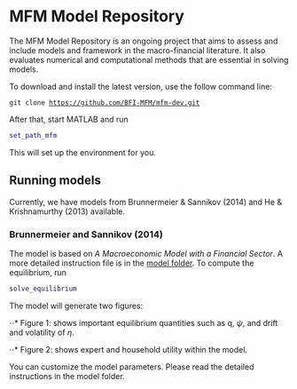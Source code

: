 # MFM Model Repository

The MFM Model Repository is an ongoing project that aims to assess and include models and framework in the macro-financial literature. It also evaluates numerical and computational methods that are essential in solving models.

To download and install the latest version, use the follow command line:

<code>git clone https://github.com/BFI-MFM/mfm-dev.git</code>

After that, start MATLAB and run

```matlab
set_path_mfm
```
This will set up the environment for you.

## Running models

Currently, we have models from Brunnermeier & Sannikov (2014) and He & Krishnamurthy (2013) available.

### Brunnermeier and Sannikov (2014)

The model is based on *A Macroeconomic Model with a Financial Sector*. A more detailed instruction file is in the [model folder](../tree/master/brusan). To compute the equilibrium, run
```matlab
solve_equilibrium
```
The model will generate two figures:

⋅⋅* Figure 1: shows important equilibrium quantities such as q, $\psi$, and drift and volatility of $\eta$.

⋅⋅* Figure 2: shows expert and household utility within the model.

You can customize the model parameters. Please read the detailed instructions in the model folder.

